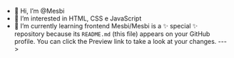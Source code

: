 - 👋 Hi, I’m @Mesbi
- 👀 I’m interested in  HTML, CSS e JavaScript
- 🌱 I’m currently learning  frontend
Mesbi/Mesbi is a ✨ special ✨ repository because its `README.md` (this file) appears on your GitHub profile.
You can click the Preview link to take a look at your changes.
--->
